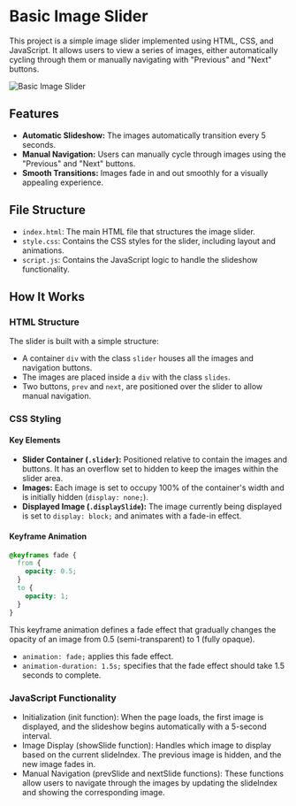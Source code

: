 # Basic Image Slider

This project is a simple image slider implemented using HTML, CSS, and JavaScript. It allows users to view a series of images, either automatically cycling through them or manually navigating with "Previous" and "Next" buttons.

![Basic Image Slider](brave_aL0tkLCRj0.gif)

## Features

- **Automatic Slideshow:** The images automatically transition every 5 seconds.
- **Manual Navigation:** Users can manually cycle through images using the "Previous" and "Next" buttons.
- **Smooth Transitions:** Images fade in and out smoothly for a visually appealing experience.

## File Structure

- `index.html`: The main HTML file that structures the image slider.
- `style.css`: Contains the CSS styles for the slider, including layout and animations.
- `script.js`: Contains the JavaScript logic to handle the slideshow functionality.

## How It Works

### HTML Structure

The slider is built with a simple structure:

- A container `div` with the class `slider` houses all the images and navigation buttons.
- The images are placed inside a `div` with the class `slides`.
- Two buttons, `prev` and `next`, are positioned over the slider to allow manual navigation.

### CSS Styling

#### Key Elements

- **Slider Container (`.slider`):** Positioned relative to contain the images and buttons. It has an overflow set to hidden to keep the images within the slider area.
- **Images:** Each image is set to occupy 100% of the container's width and is initially hidden (`display: none;`).
- **Displayed Image (`.displaySlide`):** The image currently being displayed is set to `display: block;` and animates with a fade-in effect.

#### Keyframe Animation

```css
@keyframes fade {
  from {
    opacity: 0.5;
  }
  to {
    opacity: 1;
  }
}
```

This keyframe animation defines a fade effect that gradually changes the opacity of an image from 0.5 (semi-transparent) to 1 (fully opaque).

- `animation: fade;` applies this fade effect.
- `animation-duration: 1.5s;` specifies that the fade effect should take 1.5 seconds to complete.

### JavaScript Functionality

- Initialization (init function): When the page loads, the first image is displayed, and the slideshow begins automatically with a 5-second interval.
- Image Display (showSlide function): Handles which image to display based on the current slideIndex. The previous image is hidden, and the new image fades in.
- Manual Navigation (prevSlide and nextSlide functions): These functions allow users to navigate through the images by updating the slideIndex and showing the corresponding image.
